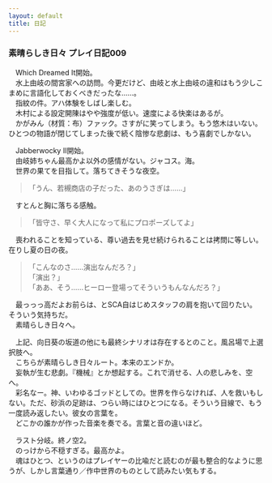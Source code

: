 ```yaml
---
layout: default
title: 日記
---
```

  
### 素晴らしき日々 プレイ日記009
　Which Dreamed It開始。  
　水上由岐の間宮家への訪問。今更だけど、由岐と水上由岐の違和はもう少しこまめに言語化しておくべきだったな……。  
　指紋の件。アハ体験をしばし楽しむ。  
　木村による設定開陳はやや強度が低い。速度による快楽はあるが。  
　かがみん（材質：布）ファック。さすがに笑ってしまう。もう悠木はいない。ひとつの物語が閉じてしまった後で続く陰惨な悲劇は、もう喜劇でしかない。  
  
　Jabberwocky II開始。  
　由岐姉ちゃん最高かよ以外の感情がない。ジャコス。海。  
　世界の果てを目指して。落ちてきそうな夜空。  
  
>「うん、若槻商店の子だった、あのうさぎは……」  
  
　すとんと胸に落ちる感触。  

>「皆守さ、早く大人になって私にプロポーズしてよ」  
  
　喪われることを知っている、尊い過去を見せ続けられることは拷問に等しい。在りし夏の日の夜。  
  
>「こんなのさ……演出なんだろ？」  
>「演出？」  
>「ああ、そう……ヒーロー登場ってそういうもんなんだろ？」  
  
　最っっっ高だよお前らは、とSCA自はじめスタッフの肩を抱いて回りたい。そういう気持ちだ。  
　素晴らしき日々へ。  
  
　上記、向日葵の坂道の他にも最終シナリオは存在するとのこと。風呂場で上選択肢へ。  
　こちらが素晴らしき日々ルート。本来のエンドか。  
　妄執が生む悲劇。『機械』とか想起する。これで消せる、人の悲しみを、空へ。  
　彩名なー。神、いわゆるゴッドとしての。世界を作らなければ、人を救いもしない。ただ、砂浜の足跡は、つらい時にはひとつになる。そういう目線で、もう一度読み返したい。彼女の言葉を。  
　どこかの誰かが作った音楽を奏でる。言葉と音の違いほど。  
  
　ラスト分岐。終ノ空2。  
　のっけから不穏すぎる。最高かよ。  
　魂はひとつ、というのはプレイヤーの比喩だと読むのが最も整合的なように思うが、しかし言葉通り／作中世界のものとして読みたい気もする。  
